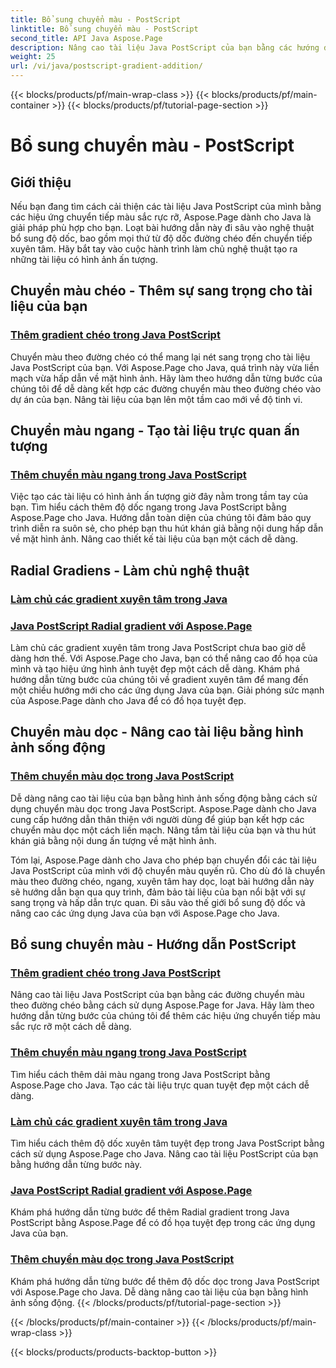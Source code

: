 ```yaml
---
title: Bổ sung chuyển màu - PostScript
linktitle: Bổ sung chuyển màu - PostScript
second_title: API Java Aspose.Page
description: Nâng cao tài liệu Java PostScript của bạn bằng các hướng dẫn Aspose.Page dành cho Java. Tìm hiểu cách thêm các chuyển màu theo đường chéo, ngang, xuyên tâm và dọc tuyệt đẹp một cách dễ dàng.
weight: 25
url: /vi/java/postscript-gradient-addition/
---
```


{{< blocks/products/pf/main-wrap-class >}}
{{< blocks/products/pf/main-container >}}
{{< blocks/products/pf/tutorial-page-section >}}

# Bổ sung chuyển màu - PostScript

## Giới thiệu

Nếu bạn đang tìm cách cải thiện các tài liệu Java PostScript của mình bằng các hiệu ứng chuyển tiếp màu sắc rực rỡ, Aspose.Page dành cho Java là giải pháp phù hợp cho bạn. Loạt bài hướng dẫn này đi sâu vào nghệ thuật bổ sung độ dốc, bao gồm mọi thứ từ độ dốc đường chéo đến chuyển tiếp xuyên tâm. Hãy bắt tay vào cuộc hành trình làm chủ nghệ thuật tạo ra những tài liệu có hình ảnh ấn tượng.

## Chuyển màu chéo - Thêm sự sang trọng cho tài liệu của bạn
### [Thêm gradient chéo trong Java PostScript](./diagonal/)

Chuyển màu theo đường chéo có thể mang lại nét sang trọng cho tài liệu Java PostScript của bạn. Với Aspose.Page cho Java, quá trình này vừa liền mạch vừa hấp dẫn về mặt hình ảnh. Hãy làm theo hướng dẫn từng bước của chúng tôi để dễ dàng kết hợp các đường chuyển màu theo đường chéo vào dự án của bạn. Nâng tài liệu của bạn lên một tầm cao mới về độ tinh vi.

## Chuyển màu ngang - Tạo tài liệu trực quan ấn tượng
### [Thêm chuyển màu ngang trong Java PostScript](./horizontal/)

Việc tạo các tài liệu có hình ảnh ấn tượng giờ đây nằm trong tầm tay của bạn. Tìm hiểu cách thêm độ dốc ngang trong Java PostScript bằng Aspose.Page cho Java. Hướng dẫn toàn diện của chúng tôi đảm bảo quy trình diễn ra suôn sẻ, cho phép bạn thu hút khán giả bằng nội dung hấp dẫn về mặt hình ảnh. Nâng cao thiết kế tài liệu của bạn một cách dễ dàng.

## Radial Gradiens - Làm chủ nghệ thuật
### [Làm chủ các gradient xuyên tâm trong Java](./radial1/)
### [Java PostScript Radial gradient với Aspose.Page](./radial2/)

Làm chủ các gradient xuyên tâm trong Java PostScript chưa bao giờ dễ dàng hơn thế. Với Aspose.Page cho Java, bạn có thể nâng cao đồ họa của mình và tạo hiệu ứng hình ảnh tuyệt đẹp một cách dễ dàng. Khám phá hướng dẫn từng bước của chúng tôi về gradient xuyên tâm để mang đến một chiều hướng mới cho các ứng dụng Java của bạn. Giải phóng sức mạnh của Aspose.Page dành cho Java để có đồ họa tuyệt đẹp.

## Chuyển màu dọc - Nâng cao tài liệu bằng hình ảnh sống động
### [Thêm chuyển màu dọc trong Java PostScript](./vertical/)

Dễ dàng nâng cao tài liệu của bạn bằng hình ảnh sống động bằng cách sử dụng chuyển màu dọc trong Java PostScript. Aspose.Page dành cho Java cung cấp hướng dẫn thân thiện với người dùng để giúp bạn kết hợp các chuyển màu dọc một cách liền mạch. Nâng tầm tài liệu của bạn và thu hút khán giả bằng nội dung ấn tượng về mặt hình ảnh. 

Tóm lại, Aspose.Page dành cho Java cho phép bạn chuyển đổi các tài liệu Java PostScript của mình với độ chuyển màu quyến rũ. Cho dù đó là chuyển màu theo đường chéo, ngang, xuyên tâm hay dọc, loạt bài hướng dẫn này sẽ hướng dẫn bạn qua quy trình, đảm bảo tài liệu của bạn nổi bật với sự sang trọng và hấp dẫn trực quan. Đi sâu vào thế giới bổ sung độ dốc và nâng cao các ứng dụng Java của bạn với Aspose.Page cho Java.
## Bổ sung chuyển màu - Hướng dẫn PostScript
### [Thêm gradient chéo trong Java PostScript](./diagonal/)
Nâng cao tài liệu Java PostScript của bạn bằng các đường chuyển màu theo đường chéo bằng cách sử dụng Aspose.Page for Java. Hãy làm theo hướng dẫn từng bước của chúng tôi để thêm các hiệu ứng chuyển tiếp màu sắc rực rỡ một cách dễ dàng.
### [Thêm chuyển màu ngang trong Java PostScript](./horizontal/)
Tìm hiểu cách thêm dải màu ngang trong Java PostScript bằng Aspose.Page cho Java. Tạo các tài liệu trực quan tuyệt đẹp một cách dễ dàng.
### [Làm chủ các gradient xuyên tâm trong Java](./radial1/)
Tìm hiểu cách thêm độ dốc xuyên tâm tuyệt đẹp trong Java PostScript bằng cách sử dụng Aspose.Page cho Java. Nâng cao tài liệu PostScript của bạn bằng hướng dẫn từng bước này.
### [Java PostScript Radial gradient với Aspose.Page](./radial2/)
Khám phá hướng dẫn từng bước để thêm Radial gradient trong Java PostScript bằng Aspose.Page để có đồ họa tuyệt đẹp trong các ứng dụng Java của bạn.
### [Thêm chuyển màu dọc trong Java PostScript](./vertical/)
Khám phá hướng dẫn từng bước để thêm độ dốc dọc trong Java PostScript với Aspose.Page cho Java. Dễ dàng nâng cao tài liệu của bạn bằng hình ảnh sống động.
{{< /blocks/products/pf/tutorial-page-section >}}

{{< /blocks/products/pf/main-container >}}
{{< /blocks/products/pf/main-wrap-class >}}

{{< blocks/products/products-backtop-button >}}
